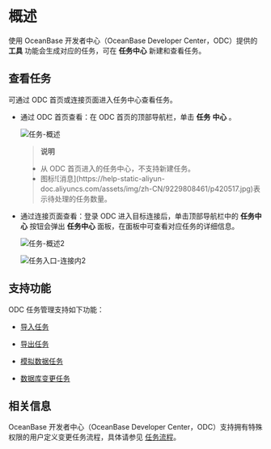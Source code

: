 概述 
=======================

使用 OceanBase 开发者中心（OceanBase Developer Center，ODC）提供的 **工具** 功能会生成对应的任务，可在 **任务中心** 新建和查看任务。

查看任务 
-------------------------

可通过 ODC 首页或连接页面进入任务中心查看任务。

* 通过 ODC 首页查看：在 ODC 首页的顶部导航栏，单击 **任务** **中心** 。

  ![任务-概述](https://help-static-aliyun-doc.aliyuncs.com/assets/img/zh-CN/9229808461/p415557.png)
  
  > **说明**<br>
  > <li> 从 ODC 首页进入的任务中心，不支持新建任务。</li>
  > <li> 图标![消息](https://help-static-aliyun-doc.aliyuncs.com/assets/img/zh-CN/9229808461/p420517.jpg)表示待处理的任务数量。</li>

    
  

  
  

* 通过连接页面查看：登录 ODC 进入目标连接后，单击顶部导航栏中的 **任务中心** 按钮会弹出 **任务中心** 面板，在面板中可查看对应任务的详细信息。

  ![任务-概述2](https://help-static-aliyun-doc.aliyuncs.com/assets/img/zh-CN/8608448461/p415558.png)

  ![任务入口-连接内2](https://help-static-aliyun-doc.aliyuncs.com/assets/img/zh-CN/8608448461/p423438.png)
  




支持功能 
-------------------------

ODC 任务管理支持如下功能：

* [导入任务](6.web-odc-user-guide/9.web-odc-task-management/2.web-odc-import-tasks.md)

  

* [导出任务](6.web-odc-user-guide/9.web-odc-task-management/3.web-odc-export-tasks.md)

  

* [模拟数据任务](6.web-odc-user-guide/9.web-odc-task-management/4.web-odc-data-mocking-tasks.md)

  

* [数据库变更任务](6.web-odc-user-guide/9.web-odc-task-management/5.web-odc-database-change-task.md)

  




相关信息 
-------------------------

OceanBase 开发者中心（OceanBase Developer Center，ODC）支持拥有特殊权限的用户定义变更任务流程，具体请参见 [任务流程](../4.web-odc-public-resource-management/4.web-odc-task-process.md)。

